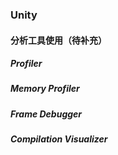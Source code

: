 ### Unity

#### 分析工具使用（待补充）

##### Profiler

##### Memory Profiler

##### Frame Debugger

##### Compilation Visualizer